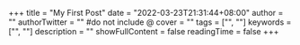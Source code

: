 +++
title = "My First Post"
date = "2022-03-23T21:31:44+08:00"
author = ""
authorTwitter = "" #do not include @
cover = ""
tags = ["", ""]
keywords = ["", ""]
description = ""
showFullContent = false
readingTime = false
+++
